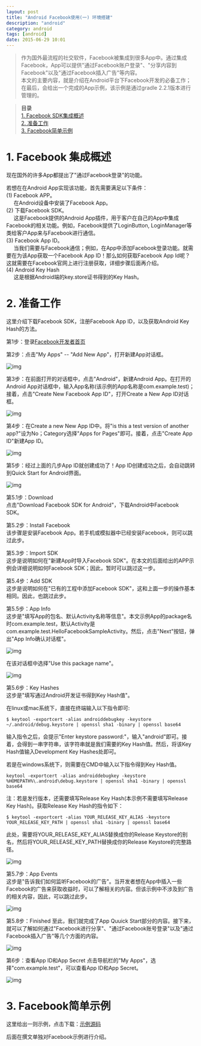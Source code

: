 ```yaml
---
layout: post
title: "Android Facebook使用(一) 环境搭建"
description: "android"
category: android
tags: [android]
date: 2015-06-29 10:01
---
```


> 作为国外最流程的社交软件，Facebook被集成到很多App中。通过集成Facebook，App可以提供"通过Facebook账户登录"、"分享内容到Facebook"以及"通过Facebook插入广告"等内容。  
> 本文的主要内容，就是介绍在Android平台下Facebook开发的必备工作；在最后，会给出一个完成的App示例，该示例是通过gradle 2.2.1版本进行管理的。

> **目录**  
[1. Facebook SDK集成概述](#anchor1)  
[2. 准备工作](#anchor2)  
[3. Facebook简单示例](#anchor3)  


<a name="anchor1"></a>
# 1. Facebook 集成概述

现在国外的许多App都提出了"通过Facebook登录"的功能。

若想在在Android App实现该功能，首先需要满足以下条件：  
(1) Facebook APP。  
    &nbsp;&nbsp;&nbsp;&nbsp; 在Android设备中安装了Facebook App。  
(2) 下载Facebook SDK。  
    &nbsp;&nbsp;&nbsp;&nbsp; 这是Facebook提供的Android App插件，用于客户在自己的App中集成Facebook的相关功能。例如，Facebook提供了LoginButton, LoginManager等类给客户App来与Facebook进行通信。  
(3) Facebook App ID。  
    &nbsp;&nbsp;&nbsp;&nbsp; 当我们需要与Facebook通信；例如，在App中添加Facebook登录功能。就需要在为该App获取一个Facebook App ID！那么如何获取Facebook App Id呢？这就需要在Facebook官网上进行注册获取，详细步骤后面再介绍。  
(4) Android Key Hash  
    &nbsp;&nbsp;&nbsp;&nbsp; 这是根据Android端的key.store证书得到的Key Hash。  



<a name="anchor2"></a>
# 2. 准备工作

这里介绍下载Facebook SDK，注册Facebook App ID，以及获取Android Key Hash的方法。

第1步：登录[Facebook开发者首页](https://developers.facebook.com/)

第2步：点击"My Apps"  -- "Add New App"，打开新建App对话框。

![img](/media/pic/android/plugins/facebook/setup_01.jpg)

第3步：在前面打开的对话框中，点击"Android"，新建Android App。在打开的Android App对话框中，输入App名称(该示例的App名称是com.example.test)；接着，点击"Create New Facebook App ID"，打开Create a New App ID对话框。

![img](/media/pic/android/plugins/facebook/setup_02.jpg)

第4步：在Create a new New App ID中。将"is this a test version of another app?"设为No；Category选择"Apps for Pages"即可。接着，点击"Create App ID"新建App ID。

![img](/media/pic/android/plugins/facebook/setup_03.jpg)

第5步：经过上面的几步App ID就创建成功了！App ID创建成功之后，会自动跳转到Quick Start for Android界面。

![img](/media/pic/android/plugins/facebook/setup_04.jpg)

第5.1步：Download  
点击"Download Facebook SDK for Android"，下载Android中Facebook SDK。

第5.2步：Install Facebook  
该步骤是安装Facebook App。若手机或模拟器中已经安装Facebook，则可以跳过此步。

第5.3步：Import SDK  
这步是说明如何在"新建App时导入Facebook SDK"。在本文的后面给出的APP示例会详细说明如何Facebook SDK；因此，暂时可以跳过这一步。

第5.4步：Add SDK  
这步是说明如何在"已有的工程中添加Facebook SDK"，这和上面一步的操作基本相同。因此，也跳过此步。

第5.5步：App Info  
这步是"填写App的包名、默认Activity名称等信息"。本文示例App的package名时com.example.test，默认Activity是com.example.test.HelloFacebookSampleActivity。然后，点击"Next"按钮，弹出"App Info确认对话框"。

![img](/media/pic/android/plugins/facebook/setup_05_5.jpg)

在该对话框中选择"Use this package name"。

![img](/media/pic/android/plugins/facebook/setup_05_5_1.jpg)

第5.6步：Key Hashes  
这步是"填写通过Android开发证书得到Key Hash值"。

在linux或mac系统下，直接在终端输入以下指令即可:

    $ keytool -exportcert -alias androiddebugkey -keystore ~/.android/debug.keystore | openssl sha1 -binary | openssl base64

输入指令之后，会提示"Enter keystore password:"，输入"android"即可。接着，会得到一串字符串，该字符串就是我们需要的Key Hash值。然后，将该Key Hash值输入Development Key Hashes处即可。

若是在windows系统下，则需要在CMD中输入以下指令得到Key Hash值。

    keytool -exportcert -alias androiddebugkey -keystore %HOMEPATH%\.android\debug.keystore | openssl sha1 -binary | openssl base64

注：若是发行版本，还需要填写Release Key Hash(本示例不需要填写Release Key Hash)。获取Release Key Hash的指令如下：

    $ keytool -exportcert -alias YOUR_RELEASE_KEY_ALIAS -keystore YOUR_RELEASE_KEY_PATH | openssl sha1 -binary | openssl base64

此处，需要将YOUR_RELEASE_KEY_ALIAS替换成你的Release Keystore的别名，然后将YOUR_RELEASE_KEY_PATH替换成你的Release Keystore的完整路径。

![img](/media/pic/android/plugins/facebook/setup_05_6.jpg)


第5.7步：App Events  
这步是"告诉我们如何监听Facebook的广告"。当开发者想在App中插入一些Facebook的广告来获取收益时，可以了解相关的内容。但该示例中不涉及到广告的相关内容，因此，可以跳过此步。

![img](/media/pic/android/plugins/facebook/setup_05_7.jpg)


第5.8步：Finished
至此，我们就完成了App Quuick Start部分的内容。接下来，就可以了解如何通过"Facebook进行分享"、"通过Facebook账号登录"以及"通过Facebook插入广告"等几个方面的内容。

![img](/media/pic/android/plugins/facebook/setup_05_8.jpg)


第6步：查看App ID和App Secret
点击导航栏的"My Apps"，选择"com.example.test"，可以查看App ID和App Secret。

![img](/media/pic/android/plugins/facebook/setup_06.jpg)



<a name="anchor3"></a>
# 3. Facebook简单示例

这里给出一则示例，点击下载：[示例源码](https://github.com/wangkuiwu/android_applets/tree/master/plugins/facebook/basic/HelloFacebookSample)

后面在撰文单独对Facebook示例进行介绍。


